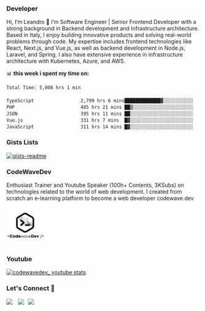 ### Developer

Hi, I’m Leandro 👋
I’m Software Engineer | Senior Frontend Developer with a strong background in Backend development and Infrastructure architecture. Based in Italy, I enjoy building innovative products and solving real-world problems through code. My expertise includes frontend technologies like React, Next.js, and Vue.js, as well as backend development in Node.js, Laravel, and Spring. I also have extensive experience in infrastructure architecture with Kubernetes, Azure, and AWS.

📊 **this week i spent my time on:**
<!--START_SECTION:waka-->

```txt
Total Time: 5,008 hrs 1 min

TypeScript                 2,799 hrs 6 mins█████████████▓░░░░░░░░░░░   54.99 %
PHP                        485 hrs 21 mins ██▒░░░░░░░░░░░░░░░░░░░░░░   09.53 %
JSON                       395 hrs 11 mins ██░░░░░░░░░░░░░░░░░░░░░░░   07.76 %
Vue.js                     331 hrs 7 mins  █▓░░░░░░░░░░░░░░░░░░░░░░░   06.50 %
JavaScript                 311 hrs 14 mins █▓░░░░░░░░░░░░░░░░░░░░░░░   06.11 %
```

<!--END_SECTION:waka-->

<!--🚧 **My Todoist stats:**

 TODO-IST:START 
🏆  323 Karma Points           
🌸  Completed 0 tasks today           
✅  Completed 3 tasks so far           
⏳  Longest streak is 0 days
TODO-IST:END -->

### Gists Lists

<!-- [![gists-readme](https://gists-readme.yizack.com/api?user=leandrovitto&n=2&title=Leandro+Gists)](https://gist.github.com/leandrovitto) -->

<!-- ![leandrovitto's GitHub stats](https://github-readme-stats.vercel.app/api?username=leandrovitto&show_icons=true&theme=transparent) -->

[![gists-readme](https://gists-readme.yizack.com/api/pin?id=71674a4428a74a12ff00bb0c91ad9155&owner=false&theme=dark)](https://gist.github.com/leandrovitto/71674a4428a74a12ff00bb0c91ad9155)
<!-- ![![gists-readme](https://gists-readme.yizack.com/api/pin?id=9e3216aa4ad753aa7af03133bddd21ec&owner=false&theme=dark)](https://gist.github.com/leandrovitto/9e3216aa4ad753aa7af03133bddd21ec)-->


### CodeWaveDev

Enthusiast Trainer and Youtube Speaker (100h+ Contents, 3KSubs) on technologies related to the world of web development.
I created from scratch an e-learning platform to become a web developer codewave.dev

<a href="https://codewave.dev" target="_blank" rel="noopener noreferrer">
  <img src="images/logo_codewavedev.png" alt="CodeWaveDev Logo" width="100" height="100">
</a>

### Youtube

[![codewavedev_ youtube stats](https://youtube-stats-card.vercel.app/api?channelid=UC1fhZ1C2E-UOZjeIvm1XpWw&theme=vue_dark)](https://www.youtube.com/@codewavedev_)


### Let's Connect 🤝 

<a href="https://www.linkedin.com/in/leandrovitto/" style="margin-right:10px"><img src="https://cdn2.iconfinder.com/data/icons/social-media-2285/512/1_Linkedin_unofficial_colored_svg-128.png" width="28"></a>
<a href="https://www.youtube.com/@codewavedev_" style="margin-right:10px"><img src="https://cdn1.iconfinder.com/data/icons/logotypes/32/youtube-1024.png" width="30"></a><a href="https://leandrovitto.com/" style="margin-right:10px"><img src="https://cdn1.iconfinder.com/data/icons/unicons-line-vol-4/24/link-h-256.png" width="30"></a>


